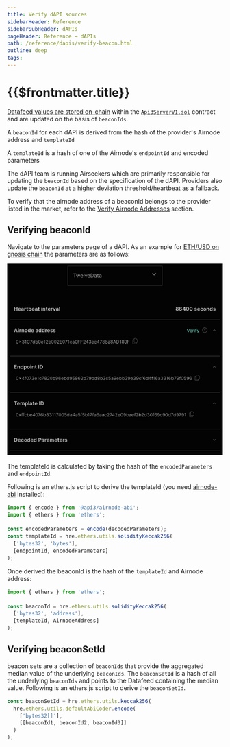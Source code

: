 ```yaml
---
title: Verify dAPI sources
sidebarHeader: Reference
sidebarSubHeader: dAPIs
pageHeader: Reference → dAPIs
path: /reference/dapis/verify-beacon.html
outline: deep
tags:
---
```


<PageHeader/>

<SearchHighlight/>

<FlexStartTag/>

# {{$frontmatter.title}}

[Datafeed values are stored on-chain](/reference/dapis/understand/#data-feeds-values-stored-on-chain)
within the
[`Api3ServerV1.sol`<ExternalLinkImage/>](https://github.com/api3dao/airnode-protocol-v1/tree/79b509f0e88a96fa4ea3cd576685051d37c9a504/contracts/api3-server-v1)
contract and are updated on the basis of `beaconIds`.

A `beaconId` for each dAPI is derived from the hash of the provider's Airnode
address and `templateId`

A `templateId` is a hash of one of the Airnode's `endpointId` and encoded
parameters

The dAPI team is running Airseekers which are primarily responsible for updating
the `beaconId` based on the specification of the dAPI. Providers also update the
`beaconId` at a higher deviation threshold/heartbeat as a fallback.

To verify that the airnode address of a beaconId belongs to the provider listed
in the market, refer to the
[Verify Airnode Addresses](../airnode/latest/developers/verify-airnode-addresses.md)
section.

## Verifying beaconId

Navigate to the parameters page of a dAPI. As an example for
[ETH/USD on gnosis chain](https://market.api3.org/dapis/gnosis/ETH-USD/parameters)
the parameters are as follows:

<img src="./assets/images/dapi-parameters.png"/>

The templateId is calculated by taking the hash of the `encodedParameters` and
`endpointId`.

Following is an ethers.js script to derive the templateId (you need
[airnode-abi](../airnode/latest/packages/airnode-abi.md) installed):

```javascript
import { encode } from '@api3/airnode-abi';
import { ethers } from 'ethers';

const encodedParameters = encode(decodedParameters);
const templateId = hre.ethers.utils.solidityKeccak256(
  ['bytes32', 'bytes'],
  [endpointId, encodedParameters]
);
```

Once derived the beaconId is the hash of the `templateId` and Airnode address:

```javascript
import { ethers } from 'ethers';

const beaconId = hre.ethers.utils.solidityKeccak256(
  ['bytes32', 'address'],
  [templateId, AirnodeAddress]
);
```

## Verifying beaconSetId

beacon sets are a collection of `beaconIds` that provide the aggregated median
value of the underlying `beaconIds`. The `beaconSetId` is a hash of all the
underlying `beaconIds` and points to the Datafeed containing the median value.
Following is an ethers.js script to derive the `beaconSetId`.

```javascript
const beaconSetId = hre.ethers.utils.keccak256(
  hre.ethers.utils.defaultAbiCoder.encode(
    ['bytes32[]'],
    [[beaconId1, beaconId2, beaconId3]]
  )
);
```
